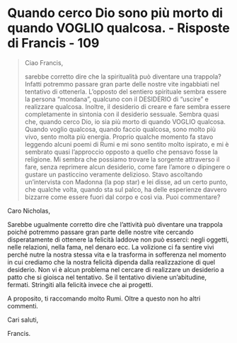 # Quando cerco Dio sono più morto di quando VOGLIO qualcosa. - Risposte di Francis - 109

>Ciao Francis,
>
>sarebbe corretto dire che la spiritualità può diventare una trappola? Infatti potremmo passare gran parte delle nostre vite ingabbiati nel tentativo di ottenerla. L’opposto del sentiero spirituale sembra essere la persona “mondana”, qualcuno con il DESIDERIO di “uscire” e realizzare qualcosa. Inoltre, il desiderio di creare e fare sembra essere completamente in sintonia con il desiderio sessuale. Sembra quasi che, quando cerco Dio, io sia più morto di quando VOGLIO qualcosa. Quando voglio qualcosa, quando faccio qualcosa, sono molto più vivo, sento molta più energia. Proprio qualche momento fa stavo leggendo alcuni poemi di Rumi e mi sono sentito molto ispirato, e mi è sembrato quasi l’approccio opposto a quello che pensavo fosse la religione. Mi sembra che possiamo trovare la sorgente attraverso il fare, senza reprimere alcun desiderio, come fare l’amore o dipingere o gustare un pasticcino veramente delizioso. Stavo ascoltando un’intervista con Madonna (la pop star) e lei disse, ad un certo punto, che qualche volta, quando sta sul palco, ha delle esperienze davvero bizzarre come essere fuori dal corpo e così via. Puoi commentare?

Caro Nicholas,

Sarebbe ugualmente corretto dire che l’attività può diventare una trappola poiché potremmo passare gran parte delle nostre vite cercando disperatamente di ottenere la felicità laddove non può esserci: negli oggetti, nelle relazioni, nella fama, nel denaro ecc. La volizione ci fa sentire vivi perché nutre la nostra stessa vita e la trasforma in sofferenza nel momento in cui crediamo che la nostra felicità dipenda dalla realizzazione di quel desiderio. Non vi è alcun problema nel cercare di realizzare un desiderio a patto che si gioisca nel tentativo. Se il tentativo diviene un’abitudine, fermati. Stringiti alla felicità invece che ai progetti.

A proposito, ti raccomando molto Rumi. Oltre a questo non ho altri commenti.

Cari saluti,

Francis.
